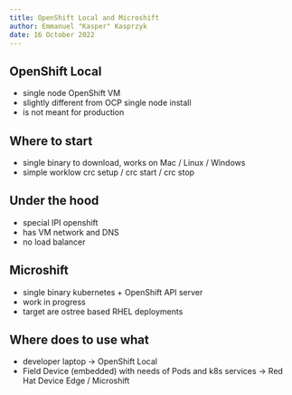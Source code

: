```yaml
---
title: OpenShift Local and Microshift
author: Emmanuel "Kasper" Kasprzyk
date: 16 October 2022
---
```


OpenShift Local
---------------
- single node OpenShift VM
- slightly different from OCP single node install
- is not meant for production

Where to start 
---------------
- single binary to download, works on Mac / Linux / Windows
- simple worklow crc setup / crc start / crc stop

Under the hood
--------------
- special IPI openshift
- has VM network and DNS
- no load balancer

Microshift
----------
- single binary kubernetes + OpenShift API server
- work in progress
- target are ostree based RHEL deployments

Where does to use what
----------------------
- developer laptop -> OpenShift Local
- Field Device (embedded) with needs of Pods and k8s services -> Red Hat Device Edge / Microshift 
